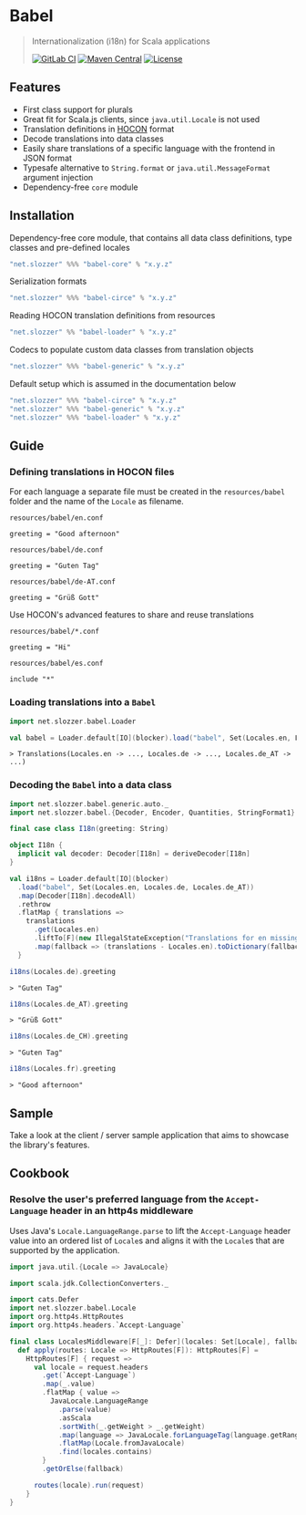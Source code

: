 # Babel

> Internationalization (i18n) for Scala applications
> 
> [![GitLab CI](https://gitlab.com/slozzer/babel/badges/master/pipeline.svg?style=flat-square)](https://gitlab.com/slozzer/babel/pipelines)
[![Maven Central](https://img.shields.io/maven-central/v/net.slozzer/babel-core_2.13.svg?style=flat-square)](https://search.maven.org/search?q=g:net.slozzer%20AND%20a:babel-*)
[![License](https://img.shields.io/github/license/slozzer/babel?style=flat-square)](LICENSE)

## Features

- First class support for plurals
- Great fit for Scala.js clients, since `java.util.Locale` is not used
- Translation definitions in [HOCON](https://github.com/lightbend/config/blob/master/HOCON.md) format
- Decode translations into data classes
- Easily share translations of a specific language with the frontend in JSON format
- Typesafe alternative to `String.format` or `java.util.MessageFormat` argument injection
- Dependency-free `core` module

## Installation

Dependency-free core module, that contains all data class definitions, type classes and pre-defined locales

```scala
"net.slozzer" %%% "babel-core" % "x.y.z" 
```
Serialization formats

```scala
"net.slozzer" %%% "babel-circe" % "x.y.z"
```

Reading HOCON translation definitions from resources

```scala
"net.slozzer" %% "babel-loader" % "x.y.z"
```

Codecs to populate custom data classes from translation objects

```scala
"net.slozzer" %%% "babel-generic" % "x.y.z"
```

Default setup which is assumed in the documentation below

```scala
"net.slozzer" %%% "babel-circe" % "x.y.z"
"net.slozzer" %%% "babel-generic" % "x.y.z"
"net.slozzer" %%% "babel-loader" % "x.y.z"
```

## Guide

### Defining translations in HOCON files

For each language a separate file must be created in the `resources/babel` folder and the name of the `Locale` as filename.

`resources/babel/en.conf`

```hocon
greeting = "Good afternoon"
```

`resources/babel/de.conf`

```hocon
greeting = "Guten Tag"
```

`resources/babel/de-AT.conf`

```hocon
greeting = "Grüß Gott"
```

Use HOCON's advanced features to share and reuse translations

`resources/babel/*.conf`

```hocon
greeting = "Hi"
```

`resources/babel/es.conf`

```hocon
include "*"
```

### Loading translations into a `Babel`

```scala
import net.slozzer.babel.Loader

val babel = Loader.default[IO](blocker).load("babel", Set(Locales.en, Locales.de, Locales.de_AT)).unsafeRunSync()
```

```
> Translations(Locales.en -> ..., Locales.de -> ..., Locales.de_AT -> ...)
```

### Decoding the `Babel` into a data class

```scala
import net.slozzer.babel.generic.auto._
import net.slozzer.babel.{Decoder, Encoder, Quantities, StringFormat1}

final case class I18n(greeting: String)

object I18n {
  implicit val decoder: Decoder[I18n] = deriveDecoder[I18n]
}

val i18ns = Loader.default[IO](blocker)
  .load("babel", Set(Locales.en, Locales.de, Locales.de_AT))
  .map(Decoder[I18n].decodeAll)
  .rethrow
  .flatMap { translations =>
    translations
      .get(Locales.en)
      .liftTo[F](new IllegalStateException("Translations for en missing"))
      .map(fallback => (translations - Locales.en).toDictionary(fallback))
  }
```


```scala
i18ns(Locales.de).greeting
```

```
> "Guten Tag"
```

```scala
i18ns(Locales.de_AT).greeting
```

```
> "Grüß Gott"
```

```scala
i18ns(Locales.de_CH).greeting
```

```
> "Guten Tag"
```

```scala
i18ns(Locales.fr).greeting
```

```
> "Good afternoon"
```

## Sample

Take a look at the client / server sample application that aims to showcase the library's features.

## Cookbook

### Resolve the user's preferred language from the `Accept-Language` header in an http4s middleware

Uses Java's `Locale.LanguageRange.parse` to lift the `Accept-Language` header value into an ordered list of `Locale`s and aligns it with the `Locale`s that are supported by the application.

```scala
import java.util.{Locale => JavaLocale}

import scala.jdk.CollectionConverters._

import cats.Defer
import net.slozzer.babel.Locale
import org.http4s.HttpRoutes
import org.http4s.headers.`Accept-Language`

final class LocalesMiddleware[F[_]: Defer](locales: Set[Locale], fallback: Locale) {
  def apply(routes: Locale => HttpRoutes[F]): HttpRoutes[F] =
    HttpRoutes[F] { request =>
      val locale = request.headers
        .get(`Accept-Language`)
        .map(_.value)
        .flatMap { value =>
          JavaLocale.LanguageRange
            .parse(value)
            .asScala
            .sortWith(_.getWeight > _.getWeight)
            .map(language => JavaLocale.forLanguageTag(language.getRange))
            .flatMap(Locale.fromJavaLocale)
            .find(locales.contains)
        }
        .getOrElse(fallback)

      routes(locale).run(request)
    }
}
```